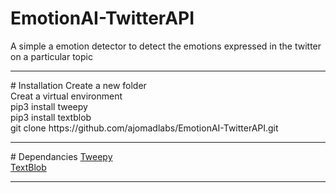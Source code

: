 # EmotionAI-TwitterAPI
A simple a emotion detector to detect the emotions expressed in the twitter on a particular topic
<hr>
# Installation
  Create a new folder<br>
  Creat a virtual environment<br>
  pip3 install tweepy<br>
  pip3 install textblob<br>
  git clone https://github.com/ajomadlabs/EmotionAI-TwitterAPI.git<br>
<hr>
# Dependancies
  <a href="http://docs.tweepy.org/en/v3.5.0/">Tweepy</a><br>
  <a href="https://textblob.readthedocs.io/en/dev/">TextBlob</a><br>
<hr>
